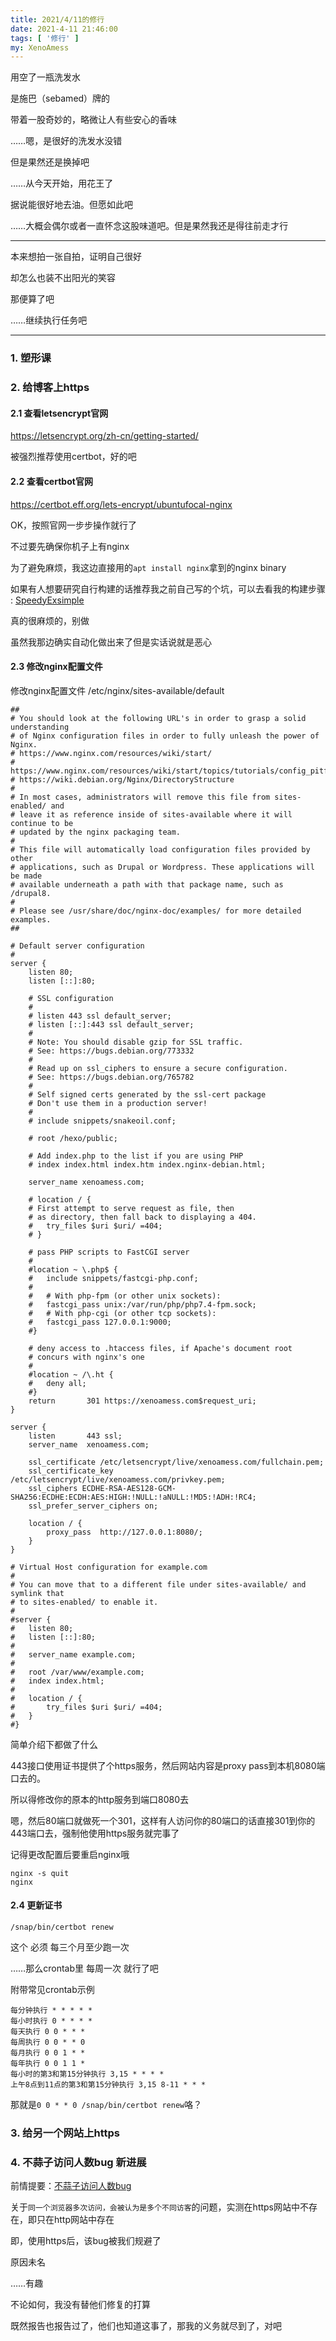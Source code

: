 ```yaml
---
title: 2021/4/11的修行
date: 2021-4-11 21:46:00
tags: [ '修行' ]
my: XenoAmess
---
```


用空了一瓶洗发水

是施巴（sebamed）牌的

带着一股奇妙的，略微让人有些安心的香味

……嗯，是很好的洗发水没错

但是果然还是换掉吧

……从今天开始，用花王了

据说能很好地去油。但愿如此吧

……大概会偶尔或者一直怀念这股味道吧。但是果然我还是得往前走才行

---

本来想拍一张自拍，证明自己很好

却怎么也装不出阳光的笑容

那便算了吧

……继续执行任务吧

---

### 1. 塑形课

### 2. 给博客上https

#### 2.1 查看letsencrypt官网

https://letsencrypt.org/zh-cn/getting-started/

被强烈推荐使用certbot，好的吧

#### 2.2 查看certbot官网

https://certbot.eff.org/lets-encrypt/ubuntufocal-nginx

OK，按照官网一步步操作就行了 

不过要先确保你机子上有nginx

为了避免麻烦，我这边直接用的`apt install nginx`拿到的nginx binary

如果有人想要研究自行构建的话推荐我之前自己写的个坑，可以去看我的构建步骤 : [SpeedyExsimple](https://github.com/XenoAmess/SpeedyExsimple)

真的很麻烦的，别做

虽然我那边确实自动化做出来了但是实话说就是恶心

#### 2.3 修改nginx配置文件

修改nginx配置文件 /etc/nginx/sites-available/default
```nginx
##
# You should look at the following URL's in order to grasp a solid understanding
# of Nginx configuration files in order to fully unleash the power of Nginx.
# https://www.nginx.com/resources/wiki/start/
# https://www.nginx.com/resources/wiki/start/topics/tutorials/config_pitfalls/
# https://wiki.debian.org/Nginx/DirectoryStructure
#
# In most cases, administrators will remove this file from sites-enabled/ and
# leave it as reference inside of sites-available where it will continue to be
# updated by the nginx packaging team.
#
# This file will automatically load configuration files provided by other
# applications, such as Drupal or Wordpress. These applications will be made
# available underneath a path with that package name, such as /drupal8.
#
# Please see /usr/share/doc/nginx-doc/examples/ for more detailed examples.
##

# Default server configuration
#
server {
    listen 80;
    listen [::]:80;

    # SSL configuration
    #
	# listen 443 ssl default_server;
    # listen [::]:443 ssl default_server;
    #
	# Note: You should disable gzip for SSL traffic.
    # See: https://bugs.debian.org/773332
    #
	# Read up on ssl_ciphers to ensure a secure configuration.
    # See: https://bugs.debian.org/765782
    #
	# Self signed certs generated by the ssl-cert package
    # Don't use them in a production server!
    #
	# include snippets/snakeoil.conf;

    # root /hexo/public;

    # Add index.php to the list if you are using PHP
    # index index.html index.htm index.nginx-debian.html;

    server_name xenoamess.com;

    # location / {
    # First attempt to serve request as file, then
    # as directory, then fall back to displaying a 404.
    # 	try_files $uri $uri/ =404;
    # }

    # pass PHP scripts to FastCGI server
    #
	#location ~ \.php$ {
    #	include snippets/fastcgi-php.conf;
    #
	#	# With php-fpm (or other unix sockets):
    #	fastcgi_pass unix:/var/run/php/php7.4-fpm.sock;
    #	# With php-cgi (or other tcp sockets):
    #	fastcgi_pass 127.0.0.1:9000;
    #}

    # deny access to .htaccess files, if Apache's document root
    # concurs with nginx's one
    #
	#location ~ /\.ht {
    #	deny all;
    #}
    return       301 https://xenoamess.com$request_uri;
}

server {
    listen       443 ssl;
    server_name  xenoamess.com;

    ssl_certificate /etc/letsencrypt/live/xenoamess.com/fullchain.pem;
    ssl_certificate_key /etc/letsencrypt/live/xenoamess.com/privkey.pem;
    ssl_ciphers ECDHE-RSA-AES128-GCM-SHA256:ECDHE:ECDH:AES:HIGH:!NULL:!aNULL:!MD5:!ADH:!RC4;
    ssl_prefer_server_ciphers on;

    location / {
        proxy_pass  http://127.0.0.1:8080/;
    }
}

# Virtual Host configuration for example.com
#
# You can move that to a different file under sites-available/ and symlink that
# to sites-enabled/ to enable it.
#
#server {
#	listen 80;
#	listen [::]:80;
#
#	server_name example.com;
#
#	root /var/www/example.com;
#	index index.html;
#
#	location / {
#		try_files $uri $uri/ =404;
#	}
#}
```

简单介绍下都做了什么

443接口使用证书提供了个https服务，然后网站内容是proxy pass到本机8080端口去的。

所以得修改你的原本的http服务到端口8080去

嗯，然后80端口就做死一个301，这样有人访问你的80端口的话直接301到你的443端口去，强制他使用https服务就完事了

记得更改配置后要重启nginx哦

```shell
nginx -s quit
nginx
```

#### 2.4 更新证书

```shell
/snap/bin/certbot renew
```

这个 必须 每三个月至少跑一次

……那么crontab里 每周一次 就行了吧

附带常见crontab示例
```shell
每分钟执行 * * * * *
每小时执行 0 * * * *
每天执行 0 0 * * *
每周执行 0 0 * * 0
每月执行 0 0 1 * *
每年执行 0 0 1 1 *
每小时的第3和第15分钟执行 3,15 * * * *
上午8点到11点的第3和第15分钟执行 3,15 8-11 * * *
```

那就是`0 0 * * 0 /snap/bin/certbot renew`咯？

### 3. 给另一个网站上https

### 4. 不蒜子访问人数bug 新进展

前情提要：[不蒜子访问人数bug](/2021/04/08/20210407修行/)

关于`同一个浏览器多次访问，会被认为是多个不同访客`的问题，实测在https网站中不存在，即只在http网站中存在

即，使用https后，该bug被我们规避了

原因未名

……有趣

不论如何，我没有替他们修复的打算

既然报告也报告过了，他们也知道这事了，那我的义务就尽到了，对吧

